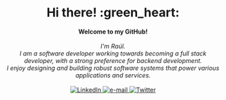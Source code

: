 <h1 align="center">Hi there! :green_heart:</h1>

<p align="center">
    <b>Welcome to my GitHub!</b><br><br>
    <i>
        I'm Raúl.<br>
        I am a software developer working towards becoming a full stack developer, with a strong preference for backend development. <br>
        I enjoy designing and building robust software systems that power various applications and services.<br>
    </i><br>
    <a href="https://www.linkedin.com/in/raulperezvaliente/">
        <img src="https://img.shields.io/badge/LinkedIn-color=%2316FF00?style=flat-square&logo=linkedin" alt="LinkedIn">
    </a>
    <a href="mailto:raulpvaliente@gmail.com">
        <img src="https://img.shields.io/badge/Email-color=%2316FF00?style=flat-square&logo=gmail&logoColor=white" alt="e-mail">
    </a>
    <a href="https://twitter.com/raulpvaliente">
        <img src="https://img.shields.io/twitter/url?logo=twitter&logoColor=white&color=%2316FF00" alt="Twitter">
    </a>
    
</p>
